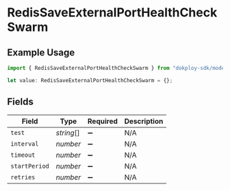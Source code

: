 # RedisSaveExternalPortHealthCheckSwarm

## Example Usage

```typescript
import { RedisSaveExternalPortHealthCheckSwarm } from "dokploy-sdk/models/operations";

let value: RedisSaveExternalPortHealthCheckSwarm = {};
```

## Fields

| Field              | Type               | Required           | Description        |
| ------------------ | ------------------ | ------------------ | ------------------ |
| `test`             | *string*[]         | :heavy_minus_sign: | N/A                |
| `interval`         | *number*           | :heavy_minus_sign: | N/A                |
| `timeout`          | *number*           | :heavy_minus_sign: | N/A                |
| `startPeriod`      | *number*           | :heavy_minus_sign: | N/A                |
| `retries`          | *number*           | :heavy_minus_sign: | N/A                |